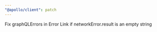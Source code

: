 ```yaml
---
"@apollo/client": patch
---
```


Fix graphQLErrors in Error Link if networkError.result is an empty string
